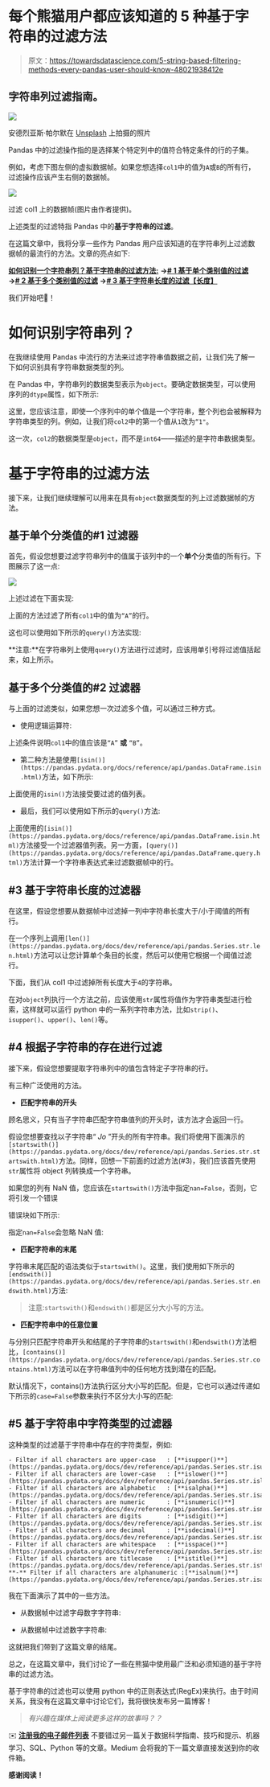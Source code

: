 # 每个熊猫用户都应该知道的 5 种基于字符串的过滤方法

> 原文：<https://towardsdatascience.com/5-string-based-filtering-methods-every-pandas-user-should-know-48021938412e>

## 字符串列过滤指南。

![](img/f521dd4fcfd6d99392f3023d4d9c97c0.png)

安德烈亚斯·帕尔默在 [Unsplash](https://unsplash.com?utm_source=medium&utm_medium=referral) 上拍摄的照片

Pandas 中的过滤操作指的是选择某个特定列中的值符合特定条件的行的子集。

例如，考虑下图左侧的虚拟数据帧。如果您想选择`col1`中的值为`A`或`B`的所有行，过滤操作应该产生右侧的数据帧。

![](img/bfc68e657d5f504445f07a1e3a71824d.png)

过滤 col1 上的数据帧(图片由作者提供)。

上述类型的过滤特指 Pandas 中的**基于字符串的过滤**。

在这篇文章中，我将分享一些作为 Pandas 用户应该知道的在字符串列上过滤数据帧的最流行的方法。文章的亮点如下:

[**如何识别一个字符串列？**](#671b)[**基于字符串的过滤方法:**](#0da8) **→**[**# 1 基于单个类别值的过滤**](#df99) **→**[**# 2 基于多个类别值的过滤**](#2b1b) **→**[**# 3 基于字符串长度的过滤【长度】**](#5999)

我们开始吧🚀！

# 如何识别字符串列？

在我继续使用 Pandas 中流行的方法来过滤字符串值数据之前，让我们先了解一下如何识别具有字符串数据类型的列。

在 Pandas 中，字符串列的数据类型表示为`object`。要确定数据类型，可以使用序列的`dtype`属性，如下所示:

这里，您应该注意，即使一个序列中的单个值是一个字符串，整个列也会被解释为字符串类型的列。例如，让我们将`col2`中的第一个值从`1`改为`“1"`。

这一次，`col2`的数据类型是`object`，而不是`int64`——描述的是字符串数据类型。

# 基于字符串的过滤方法

接下来，让我们继续理解可以用来在具有`object`数据类型的列上过滤数据帧的方法。

## 基于单个分类值的#1 过滤器

首先，假设您想要过滤字符串列中的值属于该列中的一个**单个**分类值的所有行。下图展示了这一点:

![](img/170f24fea4e56a6ebe1bef0c958db9a9.png)

上述过滤在下面实现:

上面的方法过滤了所有`col1`中的值为`“A”`的行。

这也可以使用如下所示的`query()`方法实现:

**注意:**在字符串列上使用`query()`方法进行过滤时，应该用单引号将过滤值括起来，如上所示。

## 基于多个分类值的#2 过滤器

与上面的过滤类似，如果您想一次过滤多个值，可以通过三种方式。

*   使用逻辑运算符:

上述条件说明`col1`中的值应该是`“A”` **或** `“B”`。

*   第二种方法是使用`[isin()](https://pandas.pydata.org/docs/reference/api/pandas.DataFrame.isin.html)`方法，如下所示:

上面使用的`isin()`方法接受要过滤的值列表。

*   最后，我们可以使用如下所示的`query()`方法:

上面使用的`[isin()](https://pandas.pydata.org/docs/reference/api/pandas.DataFrame.isin.html)`方法接受一个过滤器值列表。另一方面，`[query()](https://pandas.pydata.org/docs/reference/api/pandas.DataFrame.query.html)`方法计算一个字符串表达式来过滤数据帧中的行。

## #3 基于字符串长度的过滤器

在这里，假设您想要从数据帧中过滤掉一列中字符串长度大于/小于阈值的所有行。

在一个序列上调用`[len()](https://pandas.pydata.org/docs/dev/reference/api/pandas.Series.str.len.html)`方法可以让您计算单个条目的长度，然后可以使用它根据一个阈值过滤行。

下面，我们从 col1 中过滤掉所有长度大于`4`的字符串。

在对`object`列执行一个方法之前，应该使用`str`属性将值作为字符串类型进行检索，这样就可以运行 python 中的一系列字符串方法，比如`strip()`、`isupper()`、`upper()`、`len()`等。

## #4 根据子字符串的存在进行过滤

接下来，假设您想要提取字符串列中的值包含特定子字符串的行。

有三种广泛使用的方法。

*   **匹配字符串的开头**

顾名思义，只有当子字符串匹配字符串值列的开头时，该方法才会返回一行。

假设您想要查找以子字符串“ *Jo* ”开头的所有字符串。我们将使用下面演示的`[startswith()](https://pandas.pydata.org/docs/dev/reference/api/pandas.Series.str.startswith.html)`方法。同样，回想一下前面的过滤方法(#3)，我们应该首先使用`str`属性将 object 列转换成一个字符串。

如果您的列有 NaN 值，您应该在`startswith()`方法中指定`nan=False`，否则，它将引发一个错误

错误块如下所示:

指定`nan=False`会忽略 NaN 值:

*   **匹配字符串的末尾**

字符串末尾匹配的语法类似于`startswith()`。这里，我们使用如下所示的`[endswith()](https://pandas.pydata.org/docs/dev/reference/api/pandas.Series.str.endswith.html)`方法:

> 注意:`startswith()`和`endswith()`都是区分大小写的方法。

*   **匹配字符串中的任意位置**

与分别只匹配字符串开头和结尾的子字符串的`startswith()`和`endswith()`方法相比，`[contains()](https://pandas.pydata.org/docs/dev/reference/api/pandas.Series.str.contains.html)`方法可以在字符串值列中的任何地方找到潜在的匹配。

默认情况下，contains()方法执行区分大小写的匹配。但是，它也可以通过传递如下所示的`case=False`参数来执行不区分大小写的匹配:

## #5 基于字符串中字符类型的过滤器

这种类型的过滤基于字符串中存在的字符类型，例如:

```
- Filter if all characters are upper-case   : [**isupper()**](https://pandas.pydata.org/docs/dev/reference/api/pandas.Series.str.isupper.html#pandas.Series.str.isupper)
- Filter if all characters are lower-case   : [**islower()**](https://pandas.pydata.org/docs/dev/reference/api/pandas.Series.str.islower.html#pandas.Series.str.islower)
- Filter if all characters are alphabetic   : [**isalpha()**](https://pandas.pydata.org/docs/dev/reference/api/pandas.Series.str.isalpha.html#pandas.Series.str.isalpha)
- Filter if all characters are numeric      : [**isnumeric()**](https://pandas.pydata.org/docs/dev/reference/api/pandas.Series.str.isnumeric.html#pandas.Series.str.isnumeric)
- Filter if all characters are digits       : [**isdigit()**](https://pandas.pydata.org/docs/dev/reference/api/pandas.Series.str.isdigit.html#pandas.Series.str.isdigit)
- Filter if all characters are decimal      : [**isdecimal()**](https://pandas.pydata.org/docs/dev/reference/api/pandas.Series.str.isdecimal.html#pandas.Series.str.isdecimal)
- Filter if all characters are whitespace   : [**isspace()**](https://pandas.pydata.org/docs/dev/reference/api/pandas.Series.str.isspace.html#pandas.Series.str.isspace)
- Filter if all characters are titlecase    : [**istitle()**](https://pandas.pydata.org/docs/dev/reference/api/pandas.Series.str.istitle.html#pandas.Series.str.istitle) **-** Filter if all characters are alphanumeric :[**isalnum()**](https://pandas.pydata.org/docs/dev/reference/api/pandas.Series.str.isalnum.html)
```

我在下面演示了其中的一些方法。

*   从数据帧中过滤字母数字字符串:

*   从数据帧中过滤数字字符串:

这就把我们带到了这篇文章的结尾。

总之，在这篇文章中，我们讨论了一些在熊猫中使用最广泛和必须知道的基于字符串的过滤方法。

基于字符串的过滤也可以使用 python 中的正则表达式(RegEx)来执行。由于时间关系，我没有在这篇文章中讨论它们，我将很快发布另一篇博客！

> *有兴趣在媒体上阅读更多这样的故事吗？？*

✉️ [**注册我的电子邮件列表**](https://medium.com/subscribe/@avi_chawla) 不要错过另一篇关于数据科学指南、技巧和提示、机器学习、SQL、Python 等的文章。Medium 会将我的下一篇文章直接发送到你的收件箱。

**感谢阅读！**